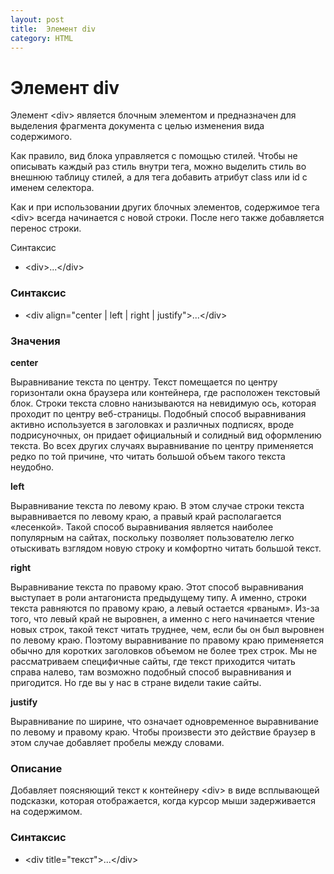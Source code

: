 ```yaml
---
layout: post
title:  Элемент div
category: HTML
---
```


# Элемент div
  

Элемент \<div> является блочным элементом и предназначен для выделения фрагмента документа с целью изменения вида содержимого.

 Как правило, вид блока управляется с помощью стилей. Чтобы не описывать каждый раз стиль внутри тега, можно выделить стиль во внешнюю таблицу стилей, а для тега добавить атрибут class или id с именем селектора.
 
Как и при использовании других блочных элементов, содержимое тега \<div> всегда начинается с новой строки. После него также добавляется перенос строки.

Синтаксис

- \<div>...\</div>
	
### Синтаксис

- \<div align="center \| left \| right \| justify">...\</div>
	
### Значения

**center**

Выравнивание текста по центру. Текст помещается по центру горизонтали окна браузера или контейнера, где расположен текстовый блок. Строки текста словно нанизываются на невидимую ось, которая проходит по центру веб-страницы. Подобный способ выравнивания активно используется в заголовках и различных подписях, вроде подрисуночных, он придает официальный и солидный вид оформлению текста. Во всех других случаях выравнивание по центру применяется редко по той причине, что читать большой объем такого текста неудобно.
	
**left**

Выравнивание текста по левому краю. В этом случае строки текста выравнивается по левому краю, а правый край располагается «лесенкой». Такой способ выравнивания является наиболее популярным на сайтах, поскольку позволяет пользователю легко отыскивать взглядом новую строку и комфортно читать большой текст.
	
**right**

Выравнивание текста по правому краю. Этот способ выравнивания выступает в роли антагониста предыдущему типу. А именно, строки текста равняются по правому краю, а левый остается «рваным». Из-за того, что левый край не выровнен, а именно с него начинается чтение новых строк, такой текст читать труднее, чем, если бы он был выровнен по левому краю. Поэтому выравнивание по правому краю применяется обычно для коротких заголовков объемом не более трех строк. Мы не рассматриваем специфичные сайты, где текст приходится читать справа налево, там возможно подобный способ выравнивания и пригодится. Но где вы у нас в стране видели такие сайты.
	
**justify**

Выравнивание по ширине, что означает одновременное выравнивание по левому и правому краю. Чтобы произвести это действие браузер в этом случае добавляет пробелы между словами.

### Описание

Добавляет поясняющий текст к контейнеру \<div> в виде всплывающей подсказки, которая отображается, когда курсор мыши задерживается на содержимом.

### Синтаксис

- \<div title="текст">...\</div>

	
